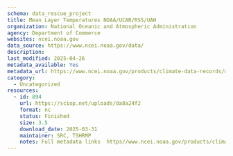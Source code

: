 ```yaml
---
schema: data_rescue_project 
title: Mean Layer Temperatures NOAA/UCAR/RSS/UAH
organization: National Oceanic and Atmospheric Administration
agency: Department of Commerce
websites: ncei.noaa.gov
data_source: https://www.ncei.noaa.gov/data/
description: 
last_modified: 2025-04-26
metadata_available: Yes
metadata_url: https://www.ncei.noaa.gov/products/climate-data-records/mean-layer-temperature-noaa
category:
  - Uncategorized
resources:
  - id: 894
    url: https://sciop.net/uploads/da8a24f2
    format: nc
    status: Finished
    size: 3.5
    download_date: 2025-03-31
    maintainer: SRC, TSHRMP
    notes: Full metadata links  https//www.ncei.noaa.gov/products/climate-data-records/mean-layer-temperature-noaa, https//www.ncei.noaa.gov/products/climate-data-records/mean-layer-temperature-rss, https//www.ncei.noaa.gov/products/climate-data-records/mean-layer-temperature-uah, https//www.ncei.noaa.gov/products/climate-data-records/mean-layer-temperature-ucar-lower-strat, https//www.ncei.noaa.gov/products/climate-data-records/mean-layer-temperature-ucarAlternate torrent location https//academictorrents.com/details/da8a24f2de22664ac4aa906b761e9fb6e6ccc848
---
```


